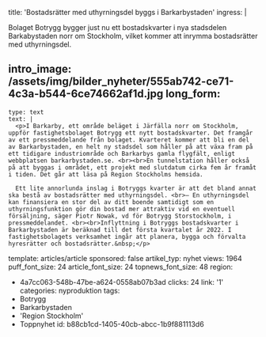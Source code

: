 title: 'Bostadsrätter med uthyrningsdel byggs i Barkarbystaden'
ingress: |
  <p>Bolaget Botrygg bygger just nu ett bostadskvarter i nya stadsdelen Barkabystaden norr om Stockholm, vilket kommer att inrymma bostadsrätter med uthyrningsdel.
  </p>
  
intro_image: /assets/img/bilder_nyheter/555ab742-ce71-4c3a-b544-6ce74662af1d.jpg
long_form:
  -
    type: text
    text: |
      <p>I Barkarby, ett område beläget i Järfälla norr om Stockholm, uppför fastighetsbolaget Botrygg ett nytt bostadskvarter. Det framgår av ett pressmeddelande från bolaget. Kvarteret kommer att bli en del av Barkarbystaden, en helt ny stadsdel som håller på att växa fram på ett tidigare industriområde och Barkarbys gamla flygfält, enligt webbplatsen barkarbystaden.se. <br><br>En tunnelstation håller också på att byggas i området, ett projekt med slutdatum cirka fem år framåt i tiden. Det går att läsa på Region Stockholms hemsida.  
      
      Ett lite annorlunda inslag i Botryggs kvarter är att det bland annat ska bestå av bostadsrätter med uthyrningsdel. <br>– En uthyrningsdel kan finansiera en stor del av ditt boende samtidigt som en uthyrningsfunktion gör din bostad mer attraktiv vid en eventuell försäljning, säger Piotr Nowak, vd för Botrygg Storstockholm, i pressmeddelandet. <br><br>Inflyttning i Botryggs bostadskvarter i Barkarbystaden är beräknad till det första kvartalet år 2022. I fastighetsbolagets verksamhet ingår att planera, bygga och förvalta hyresrätter och bostadsrätter.&nbsp;</p>
      
template: articles/article
sponsored: false
artikel_typ: nyhet
views: 1964
puff_font_size: 24
article_font_size: 24
topnews_font_size: 48
region:
  - 4a7cc063-548b-47be-a624-0558ab07b3ad
clicks: 24
link: '1'
categories: nyproduktion
tags:
  - Botrygg
  - Barkarbystaden
  - 'Region Stockholm'
  - Toppnyhet
id: b88cb1cd-1405-40cb-abcc-1b9f881113d6
